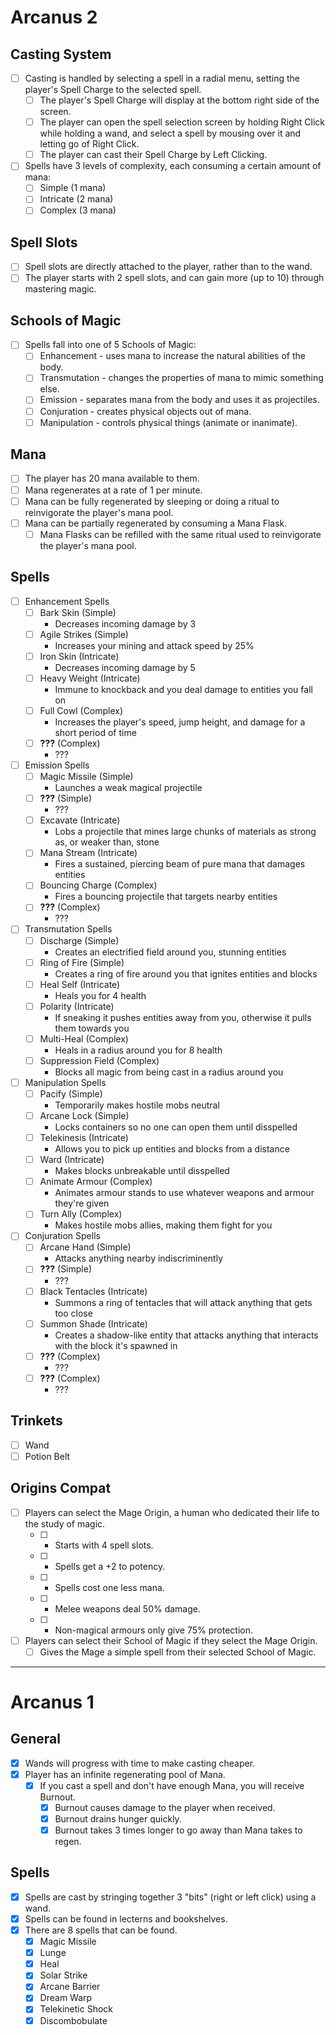 # Arcanus 2

## Casting System
- [ ] Casting is handled by selecting a spell in a radial menu, setting the player's Spell Charge to the selected spell.
  - [ ] The player's Spell Charge will display at the bottom right side of the screen.
  - [ ] The player can open the spell selection screen by holding Right Click while holding a wand, and select a spell by mousing over it and letting go of Right Click.
  - [ ] The player can cast their Spell Charge by Left Clicking.
- [ ] Spells have 3 levels of complexity, each consuming a certain amount of mana:
  - [ ] Simple (1 mana)
  - [ ] Intricate (2 mana)
  - [ ] Complex (3 mana)

## Spell Slots
- [ ] Spell slots are directly attached to the player, rather than to the wand.
- [ ] The player starts with 2 spell slots, and can gain more (up to 10) through mastering magic.

## Schools of Magic
- [ ] Spells fall into one of 5 Schools of Magic:
  - [ ] Enhancement - uses mana to increase the natural abilities of the body.
  - [ ] Transmutation - changes the properties of mana to mimic something else.
  - [ ] Emission - separates mana from the body and uses it as projectiles.
  - [ ] Conjuration - creates physical objects out of mana.
  - [ ] Manipulation - controls physical things (animate or inanimate).

## Mana
- [ ] The player has 20 mana available to them.
- [ ] Mana regenerates at a rate of 1 per minute.
- [ ] Mana can be fully regenerated by sleeping or doing a ritual to reinvigorate the player's mana pool.
- [ ] Mana can be partially regenerated by consuming a Mana Flask.
  - [ ] Mana Flasks can be refilled with the same ritual used to reinvigorate the player's mana pool.

## Spells
- [ ] Enhancement Spells
  - [ ] Bark Skin (Simple)
    - Decreases incoming damage by 3
  - [ ] Agile Strikes (Simple)
    - Increases your mining and attack speed by 25%
  - [ ] Iron Skin (Intricate)
    - Decreases incoming damage by 5
  - [ ] Heavy Weight (Intricate)
    - Immune to knockback and you deal damage to entities you fall on
  - [ ] Full Cowl (Complex)
    - Increases the player's speed, jump height, and damage for a short period of time
  - [ ] **???** (Complex)
    - ???
- [ ] Emission Spells
  - [ ] Magic Missile (Simple)
    - Launches a weak magical projectile
  - [ ] **???** (Simple)
    - ???
  - [ ] Excavate (Intricate)
    - Lobs a projectile that mines large chunks of materials as strong as, or weaker than, stone
  - [ ] Mana Stream (Intricate)
    - Fires a sustained, piercing beam of pure mana that damages entities
  - [ ] Bouncing Charge (Complex)
    - Fires a bouncing projectile that targets nearby entities
  - [ ] **???** (Complex)
    - ???
- [ ] Transmutation Spells
  - [ ] Discharge (Simple)
    - Creates an electrified field around you, stunning entities
  - [ ] Ring of Fire (Simple)
    - Creates a ring of fire around you that ignites entities and blocks
  - [ ] Heal Self (Intricate)
    - Heals you for 4 health
  - [ ] Polarity (Intricate)
    - If sneaking it pushes entities away from you, otherwise it pulls them towards you
  - [ ] Multi-Heal (Complex)
    - Heals in a radius around you for 8 health
  - [ ] Suppression Field (Complex)
    - Blocks all magic from being cast in a radius around you
- [ ] Manipulation Spells
  - [ ] Pacify (Simple)
    - Temporarily makes hostile mobs neutral
  - [ ] Arcane Lock (Simple)
    - Locks containers so no one can open them until disspelled
  - [ ] Telekinesis (Intricate)
    - Allows you to pick up entities and blocks from a distance
  - [ ] Ward (Intricate)
    - Makes blocks unbreakable until disspelled
  - [ ] Animate Armour (Complex)
    - Animates armour stands to use whatever weapons and armour they're given
  - [ ] Turn Ally (Complex)
    - Makes hostile mobs allies, making them fight for you
- [ ] Conjuration Spells
  - [ ] Arcane Hand (Simple)
    - Attacks anything nearby indiscriminently
  - [ ] **???** (Simple)
    - ???
  - [ ] Black Tentacles (Intricate)
    - Summons a ring of tentacles that will attack anything that gets too close
  - [ ] Summon Shade (Intricate)
    - Creates a shadow-like entity that attacks anything that interacts with the block it's spawned in
  - [ ] **???** (Complex)
    - ???
  - [ ] **???** (Complex)
    - ???

## Trinkets
- [ ] Wand
- [ ] Potion Belt

## Origins Compat
- [ ] Players can select the Mage Origin, a human who dedicated their life to the study of magic.
  - [ ] + Starts with 4 spell slots.
  - [ ] + Spells get a +2 to potency.
  - [ ] + Spells cost one less mana.
  - [ ] - Melee weapons deal 50% damage.
  - [ ] - Non-magical armours only give 75% protection.
- [ ] Players can select their School of Magic if they select the Mage Origin.
  - [ ] Gives the Mage a simple spell from their selected School of Magic.

---

# Arcanus 1

## General
- [x] Wands will progress with time to make casting cheaper.
- [x] Player has an infinite regenerating pool of Mana.
  - [x] If you cast a spell and don't have enough Mana, you will receive Burnout.
    - [x] Burnout causes damage to the player when received.
    - [x] Burnout drains hunger quickly.
    - [x] Burnout takes 3 times longer to go away than Mana takes to regen.

## Spells
- [x] Spells are cast by stringing together 3 "bits" (right or left click) using a wand.
- [x] Spells can be found in lecterns and bookshelves.
- [x] There are 8 spells that can be found.
  - [x] Magic Missile
  - [x] Lunge 
  - [x] Heal
  - [x] Solar Strike
  - [x] Arcane Barrier
  - [x] Dream Warp
  - [x] Telekinetic Shock
  - [x] Discombobulate
